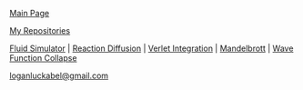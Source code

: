 [Main Page](https://loganabel.github.io/main.html)

[My Repositories](https://github.com/LoganAbel?tab=repositories)

[Fluid Simulator](https://loganabel.github.io/Fluid-Simulator-WebGL/main.html) |
[Reaction Diffusion](https://loganabel.github.io/Reaction-Diffusion-WebGL/main.html) |
[Verlet Integration](https://loganabel.github.io/Verlet-Integration/main.html) |
[Mandelbrott](https://loganabel.github.io/mandelbrott/main.html) |
[Wave Function Collapse](https://loganabel.github.io/Wave-Function-Collapse/main.html)

loganluckabel@gmail.com
